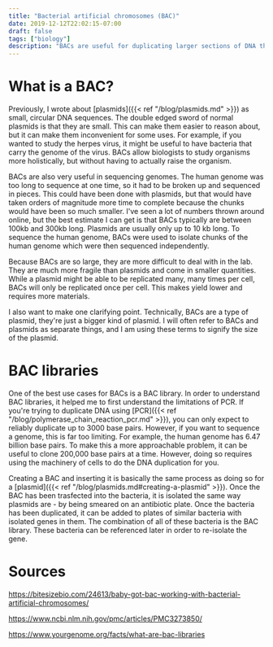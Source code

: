 ```yaml
---
title: "Bacterial artificial chromosomes (BAC)"
date: 2019-12-12T22:02:15-07:00
draft: false
tags: ["biology"]
description: "BACs are useful for duplicating larger sections of DNA than can be duplicated with PCR or will fit on plasmids."
---
```


# What is a BAC?

Previously, I wrote about [plasmids]({{< ref "/blog/plasmids.md" >}}) as small, circular DNA sequences. The double edged sword of normal plasmids is that they are small. This can make them easier to reason about, but it can make them inconvenient for some uses. For example, if you wanted to study the herpes virus, it might be useful to have bacteria that carry the genome of the virus. BACs allow biologists to study organisms more holistically, but without having to actually raise the organism.

BACs are also very useful in sequencing genomes. The human genome was too long to sequence at one time, so it had to be broken up and sequenced in pieces. This could have been done with plasmids, but that would have taken orders of magnitude more time to complete because the chunks would have been so much smaller. I've seen a lot of numbers thrown around online, but the best estimate I can get is that BACs typically are between 100kb and 300kb long. Plasmids are usually only up to 10 kb long. To sequence the human genome, BACs were used to isolate chunks of the human genome which were then sequenced independently.

Because BACs are so large, they are more difficult to deal with in the lab. They are much more fragile than plasmids and come in smaller quantities. While a plasmid might be able to be replicated many, many times per cell, BACs will only be replicated once per cell. This makes yield lower and requires more materials.

I also want to make one clarifying point. Technically, BACs are a type of plasmid, they're just a bigger kind of plasmid. I will often refer to BACs and plasmids as separate things, and I am using these terms to signify the size of the plasmid.

# BAC libraries

One of the best use cases for BACs is a BAC library. In order to understand BAC libraries, it helped me to first understand the limitations of PCR. If you're trying to duplicate DNA using [PCR]({{< ref "/blog/polymerase_chain_reaction_pcr.md" >}}), you can only expect to reliably duplicate up to 3000 base pairs. However, if you want to sequence a genome, this is far too limiting. For example, the human genome has 6.47 billion base pairs. To make this a more approachable problem, it can be useful to clone 200,000 base pairs at a time. However, doing so requires using the machinery of cells to do the DNA duplication for you.

Creating a BAC and inserting it is basically the same process as doing so for a [plasmid]({{< ref "/blog/plasmids.md#creating-a-plasmid" >}}). Once the BAC has been trasfected into the bacteria, it is isolated the same way plasmids are - by being smeared on an antibiotic plate. Once the bacteria has been duplicated, it can be added to plates of similar bacteria with isolated genes in them. The combination of all of these bacteria is the BAC library. These bacteria can be referenced later in order to re-isolate the gene.

# Sources

https://bitesizebio.com/24613/baby-got-bac-working-with-bacterial-artificial-chromosomes/

https://www.ncbi.nlm.nih.gov/pmc/articles/PMC3273850/

https://www.yourgenome.org/facts/what-are-bac-libraries
